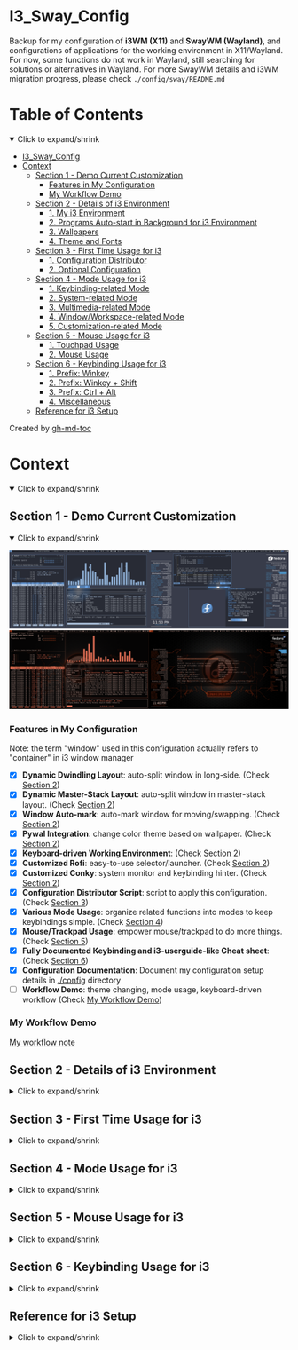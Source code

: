 # I3_Sway_Config
Backup for my configuration of __i3WM (X11)__ and __SwayWM (Wayland)__,
and configurations of applications for the working environment in X11/Wayland.
For now, some functions do not work in Wayland, still searching for solutions or alternatives in Wayland.
For more SwayWM details and i3WM migration progress, please check `./config/sway/README.md`

Table of Contents
=================
<details open>
<summary>Click to expand/shrink</summary>

* [I3_Sway_Config](#i3_sway_config)
* [Context](#context)
   * [Section 1 - Demo Current Customization](#section-1---demo-current-customization)
      * [Features in My Configuration](#features-in-my-configuration)
      * [My Workflow Demo](#my-workflow-demo)
   * [Section 2 - Details of i3 Environment](#section-2---details-of-i3-environment)
      * [1. My i3 Environment](#1-my-i3-environment)
      * [2. Programs Auto-start in Background for i3 Environment](#2-programs-auto-start-in-background-for-i3-environment)
      * [3. Wallpapers](#3-wallpapers)
      * [4. Theme and Fonts](#4-theme-and-fonts)
   * [Section 3 - First Time Usage for i3](#section-3---first-time-usage-for-i3)
      * [1. Configuration Distributor](#1-configuration-distributor)
      * [2. Optional Configuration](#2-optional-configuration)
   * [Section 4 - Mode Usage for i3](#section-4---mode-usage-for-i3)
      * [1. Keybinding-related Mode](#1-keybinding-related-mode)
      * [2. System-related Mode](#2-system-related-mode)
      * [3. Multimedia-related Mode](#3-multimedia-related-mode)
      * [4. Window/Workspace-related Mode](#4-windowworkspace-related-mode)
      * [5. Customization-related Mode](#5-customization-related-mode)
   * [Section 5 - Mouse Usage for i3](#section-5---mouse-usage-for-i3)
      * [1. Touchpad Usage](#1-touchpad-usage)
      * [2. Mouse Usage](#2-mouse-usage)
   * [Section 6 - Keybinding Usage for i3](#section-6---keybinding-usage-for-i3)
      * [1. Prefix: Winkey](#1-prefix-winkey)
      * [2. Prefix: Winkey + Shift](#2-prefix-winkey--shift)
      * [3. Prefix: Ctrl + Alt](#3-prefix-ctrl--alt)
      * [4. Miscellaneous](#4-miscellaneous)
   * [Reference for i3 Setup](#reference-for-i3-setup)

Created by [gh-md-toc](https://github.com/ekalinin/github-markdown-toc)

</details>

# Context
<details open>
<summary>Click to expand/shrink</summary>

## Section 1 - Demo Current Customization
<details open>
<summary>Click to expand/shrink</summary>

![alt text](./demo/MY_I3WM_WAL_DEMO_03.png "Title")
![alt text](./demo/MY_I3WM_WAL_DEMO_05.png "Title")

### Features in My Configuration
Note: the term "window" used in this configuration actually refers to "container" in i3 window manager

- [x] __Dynamic Dwindling Layout__: auto-split window in long-side. (Check [Section 2](#section-2---details-of-i3-environment))
- [x] __Dynamic Master-Stack Layout__: auto-split window in master-stack layout. (Check [Section 2](#section-2---details-of-i3-environment))
- [x] __Window Auto-mark__: auto-mark window for moving/swapping. (Check [Section 2](#section-2---details-of-i3-environment))
- [x] __Pywal Integration__: change color theme based on wallpaper. (Check [Section 2](#section-2---details-of-i3-environment))
- [x] __Keyboard-driven Working Environment__: (Check [Section 2](#section-2---details-of-i3-environment))
- [x] __Customized Rofi__: easy-to-use selector/launcher. (Check [Section 2](#section-2---details-of-i3-environment))
- [x] __Customized Conky__: system monitor and keybinding hinter. (Check [Section 2](#section-2---details-of-i3-environment))
- [x] __Configuration Distributor Script__: script to apply this configuration. (Check [Section 3](#section-3---first-time-usage-for-i3))
- [x] __Various Mode Usage__: organize related functions into modes to keep keybindings simple. (Check [Section 4](#section-4---mode-usage-for-i3))
- [x] __Mouse/Trackpad Usage__: empower mouse/trackpad to do more things. (Check [Section 5](#section-5---mouse-usage-for-i3))
- [x] __Fully Documented Keybinding and i3-userguide-like Cheat sheet__: (Check [Section 6](#section-6---keybinding-sheet-for-i3))
- [x] __Configuration Documentation__: Document my configuration setup details in [./config](./config) directory
- [ ] __Workflow Demo__: theme changing, mode usage, keyboard-driven workflow (Check [My Workflow Demo](#my-workflow-demo))

</details>

### My Workflow Demo
[My workflow note](https://github.com/JordanWu1997/Knowlodge_Base/blob/main/workflow/My_Frequently_Used_Program_Shortcuts.md)

## Section 2 - Details of i3 Environment
<details>
<summary>Click to expand/shrink</summary>

### 1. My i3 Environment
<details open>
<summary>Click to expand/shrink</summary>

- Display Manager: [GNOME display manager (GDM)](https://gitlab.gnome.org/GNOME/gdm)
- i3 Window Manager: [i3](https://github.com/Airblader/i3) `4.22`
- Status Bar: [i3bar](https://i3wm.org/docs/userguide.html#_configuring_i3bar) `4.20.1` + [bumblebee-status](https://github.com/tobi-wan-kenobi/bumblebee-status) `2.0.5`
- Terminal: [kitty](https://github.com/kovidgoyal/kitty) `0.26.5`
- Shell: [fish](https://github.com/fish-shell/fish-shell) `3.5.1` + [oh-my-fish](https://github.com/oh-my-fish/oh-my-fish) `7` + [starship](https://starship.rs/) `1.2.1`
- Terminal Multiplexer: [tmux](https://github.com/tmux/tmux) `3.3a` + [my configuration](https://github.com/JordanWu1997/Vim_Tmux_Config)
- Text Editor: [neovim](https://github.com/neovim/neovim) `0.8.2` + [my configuration](https://github.com/JordanWu1997/Vim_Tmux_Config)
- Application Launcher: [rofi](https://github.com/davatorium/rofi) `1.7.5`
- Theme Configurer: [pywal](https://github.com/dylanaraps/pywal) `3.3.1`
- GTK Theme Changer: [lxappearance](https://github.com/lxde/lxappearance)
- Qt/KDE Theme Change: [Kvantum](https://github.com/tsujan/Kvantum)
- X Compositor: [picom](https://github.com/jonaburg/picom) `vgit-a8445`
- Notification Daemon: [dunst](https://github.com/dunst-project/dunst) `1.9.0`
- GUI File Manager: [Nautilus](https://gitlab.gnome.org/GNOME/nautilus)
- TUI File Manager: [ranger](https://github.com/ranger/ranger) `1.9.3`
- Web Browser: [Brave browser](https://brave.com/) + [vimium](https://vimium.github.io/)
- PDF viewer: [zathura](https://github.com/pwmt/zathura) + [zathura-pywal](https://github.com/GideonWolfe/Zathura-Pywal)

</details>

### 2. Programs Auto-start in Background for i3 Environment
<details open>
<summary>Click to expand/shrink</summary>

- [xrandr](https://www.x.org/wiki/Projects/XRandR/): multi-monitor window arrangement
- [pywal](https://github.com/dylanaraps/pywal): color theme autotune by wal
- [feh](https://github.com/derf/feh): image viewer, wallpaper changer
- [conky](https://github.com/brndnmtthws/conky): system monitor for X window
- [polkit-gnome](https://fedora.pkgs.org/33/fedora-x86_64/polkit-gnome-0.106-0.7.20170423gita0763a2.fc33.x86_64.rpm.html): GUI software authentication support
- [NetworkManger](https://fedoraproject.org/wiki/Tools/NetworkManager): network manager
- [blueman](https://fedoraproject.org/wiki/Features/Blueman): bluetooth manager
- [imwheel](http://imwheel.sourceforge.net/): mouse speed manager
- [ibus-chewing](https://github.com/definite/ibus-chewing): input method for chewing
- [xss-lock](https://bitbucket.org/raymonad/xss-lock/src/master/): X session lock
- [parcellite](https://github.com/rickyrockrat/parcellite): clipboard applet
- [flashfocus](https://github.com/fennerm/flashfocus): flash when changing focus
- [dunst](https://github.com/dunst-project/dunst): notification daemon
- [kdeconnectd](https://community.kde.org/KDEConnect): mobile phone connector
- [bumblebee-status](https://github.com/tobi-wan-kenobi/bumblebee-status): i3 status bar information support
- [rjekker/i3-battery-popup](https://github.com/rjekker/i3-battery-popup): battery warning for laptop
- [lincheney/i3_automark.py](https://github.com/lincheney/i3-automark/blob/master/i3-automark.py): auto-mark i3 window (with preset mark)
- [nwg-piotr/autotiling.py](https://github.com/nwg-piotr/autotiling): auto-tile i3 window (dwindling, master-stack layout)
- [jonaburg/picom](https://github.com/jonaburg/picom): X compositor for blur, transparency, animation support
- [Airblader/unclutter-xfixes](https://github.com/Airblader/unclutter-xfixes): auto-hide mouse cursor

</details>

### 3. Wallpapers
<details open>
<summary>Click to expand/shrink</summary>

- Fedora 33/34 Built-in Logo: [Logos](https://en.wikipedia.org/wiki/Fedora_(operating_system))
- Default Wallpapers: [Arc Dark Fedora Wallpaper](https://www.reddit.com/r/Fedora/comments/8zji6j/by_request_clean_and_simple_arc_dark_fedora/)
- Default Lock Screen Wallpaper: [Thinkpad Trackpoint Wallpaper](https://www.wallpaperflare.com/thinkpad-lenovo-full-frame-close-up-no-people-pattern-indoors-wallpaper-hivip)
- [Optional] More Wallpapers from dt: [Wallpapers](https://gitlab.com/dwt1/wallpapers)

</details>

### 4. Theme and Fonts
<details open>
<summary>Click to expand/shrink</summary>

- Theme: [Arc-Dark-solid](https://github.com/horst3180/arc-theme)
- Icon: [Papirus dark](https://www.gnome-look.org/p/1166289/)
- GUI Font: [SAN regular](https://fonts.google.com/specimen/Open+Sans)
- TUI Font: [DroidSansMono Nerd Font Bold](https://github.com/ryanoasis/nerd-fonts/blob/master/patched-fonts/DroidSansMono/complete/Droid%20Sans%20Mono%20Nerd%20Font%20Complete%20Mono.otf)

</details>
</details>

## Section 3 - First Time Usage for i3
<details>
<summary>Click to expand/shrink</summary>

### 1. Configuration Distributor
<details open>
<summary>Click to expand/shrink</summary>

- Run distributor in this git repository `./config/i3/script/i3_config_distributor.sh`
- Includes
    - __1. Add Environment Variables__
        - Add `I3_SCRIPT` to `$PATH` in `$HOME/.profile`
        - Add `I3_SCRIPT` in `$HOME/.profile`
        - Add `WALLPAPERI3` in `$HOME/.profile`
    - __2. Backup Old Configuration and Link/Copy New Configuration__
        - Backup old configuration file `$HOME/.config/*` to `$HOME/.config_backup` directory
        - Link/Copy configuration in git repository `./config/*` to `$HOME/.config` directory
    - __3. Install Programs for Work Environment__

</details>

### 2. Optional Configuration
<details open>
<summary>Click to expand/shrink</summary>

- Optional configuration that you can try
- Includes
    - __1. Terminal Emulator Pywal Color Support__
        - __NO NEED__ for kitty terminal emulator if using my configuration `./config/kitty/kitty.conf`
        - Add following lines to shell (e.g. bash/zsh/fish) dotfile (e.g. `~/.bashrc`/`~/.zshrc`/`~/.config/fish/config`) for pywal color support
            ```
            [ -f {$HOME}/.cache/wal/sequences ] && /usr/bin/cat {$HOME}/.cache/wal/sequences
            ```
    - __2. Preset Workspace Name Renaming__
        - My preset workspace naming style is combination of capital letter (A~D) and one-digit number (1~9+0), which has 40 workspaces in total
        - Workspace name is preset in my configuration `./config/i3/config.d/i3_workspace_name.config`, you can modify it using following syntax (the prefix number will be stripped in i3bar workspace)
            - From
                ```
                set $ws1 "1:A1" # Change 1:A1 to 1:NEW_NAME_1
                set $ws2 "2:A2" # Change 2:A2 to 2:NEW_NAME_2
                ...
                ```
            - To
                ```
                set $ws1 "1:NEW_NAME_1" # Now workspace 1 is renamed to 1:NEW_NAME_1
                set $ws2 "2:NEW_NAME_2" # Now workspace 2 is renamed to 2:NEW_NAME_2
                ...
                ```
        - After finishing renaming process, run `./config/i3/script/i3_genereate_workspace_name_list.sh`
            - This is to generate workspace name list for rofi selector for further workspace manipulation

</details>
</details>

## Section 4 - Mode Usage for i3
<details>
<summary>Click to expand/shrink</summary>

- i3 has a built-in mode function that overwrites current keybinding with preset mode keybinding
    - Like different key mappings in vim insert/normal/visual mode
- When i3 mode is on, mode keybinding instruction shows on the i3 status bar
    - Here I use an additional i3 bar to provide more space for text
- Shared keybindings of mode in my configuration
    - Press `[Esc]` or `[Ctrl]`+`[[]` (vim-style escape) to exit mode
    - Press `[Enter]` to go to the last level of mode and exit mode if it is already the last one
- This part configuration can be found in
    - `./config/i3/config.d/i3_mode.config`
    - `./config/i3/config.d/i3_custom.config`
    - `./config/i3/config.d/i3_bar.config`
    - `./config/i3/config.d/i3_gap.config`

### 1. Keybinding-related Mode
<details open>
<summary>Click to expand/shrink</summary>

- __Insert Mode (`[Ctrl]` + `[Alt]` + `[i]` or `[Winkey]` + `[Ctrl]` + `[i]`)__
    - Disable i3 keybindings. Press `[Ctrl]`+`[[]` to get i3 keybindings back
- __Vim Keybinding Mode (`[Winkey]` + `[Ctrl]` + `[[]`)__
    - Enable vim keybindings for navigation, e.g. h/j/k/l. Press `[Ctrl]` + `[[]` to exit mode
- __Mouse Mode (`[Ctrl]` + `[Alt]` + `[m]`)__
    - Mouse emulator using keyboard, e.g. move, left/right click, cursor auto-hide

</details>

### 2. System-related Mode
<details open>
<summary>Click to expand/shrink</summary>

- __System Mode (`[Winkey]` + `[Shift]` + `[Esc]`)__
    - System command, e.g. exit, power off, reboot, lock, hibernate, caffeine function
        - __Keyboard Mode (`[k]`)__
            - Map keys, tune repeat key speed
- __Display Mode (`[Winkey]` + `[Shift]` + `[x]`)__
    - Deal with multiple monitor configuration, e.g. joint monitor, mirror monitor
- __Backlight Mode (`[Ctrl]`+`[Alt]`+`[x]`)__
    - Modify monitor backlight level
- __Redshift Mode (`[Winkey]` + `[Shift]` + `[z]`)__
    - Screen color temperature tuner
- __Dunst Mode (`[Winkey]` + `[Shift]` + `[v]`)__
    - Dunst actions, including stopping or resuming dunst

</details>

### 3. Multimedia-related Mode
<details open>
<summary>Click to expand/shrink</summary>

- __Player Mode (`[Ctrl]`+`[Alt]`+`[p]`)__
    - Player control (e.g. previous, pause-play, next, fast-forward, rewind, stop) for spotifyd, player, vlc
- __Spotifyd Mode (`[Ctrl]`+`[Alt]`+`[s]`)__
    - Spotifyd control (e.g. enable, disable, reload) for spotifyd
- __Volume Mode (`[Ctrl]`+`[Alt]`+`[v]`)__
    - Volume control with pulsemixer (e.g. volume up/down, mute)

</details>

### 4. Window/Workspace-related Mode
<details open>
<summary>Click to expand/shrink</summary>

- __Resize Mode (`[Ctrl]` + `[Alt]` + `[r]`)__
    - Resize focused window
- __Title Bar Mode (`[Winkey]` + `[Shift]` + `[t]`)__
    - Modify i3 title bar, e.g. hide/show title bar, font size
- __Mark Mode (`[Winkey]` + `[Shift]` + `[m]`)__
    - Mark/Unmark window, go/swap to/with marked window
        - __Automark Mode (`[a]`)__
            - Enable/Disable automark deamon
- __Window Layout Mode (`[Winkey]` + `[Shift]` + `[w]`)__
    - Change i3 window layout, e.g. tiling, tabbed, stacking mode, auto-tiling function
        - __Auto-tiling Mode (`[a]`)__
            - Set dynamic layout in i3, e.g. dwindling layout, master-stack layout
- __Workspace Mode (`[Winkey]` + `[Shift]` + `[p]`)__
    - Manipulate i3 workspace, e.g. kill, goto, moveto, swap, save, restore
        - __Save Workspace Mode (`[s]`)__
            - Save workspace layout
        - __Restore Workspace Mode (`[r]`)__
            - Restore workspace layout

</details>

### 5. Customization-related Mode
<details open>
<summary>Click to expand/shrink</summary>

- __Gap Mode (`[Winkey]` + `[Shift]` + `[g]`)__
    - Modify i3 gaps, e.g. inner gaps, outer gaps
- __Bar Mode (`[Winkey]` + `[Shift]` + `[b]`)__
    - Show/hide i3bar, reload i3bar, set default bar options (e.g. mode, position, fontsize)
- __Customization Mode (`[Winkey]` + `[Shift]` + `[c]`)__
    - Customize i3wm, e.g. wallpaper, theme, X compositor
        - __Border Mode (`[b]`)__
            - Window border width, color scheme and edge border option
        - __Conky Mode (`[c]`)__
            - System monitor, i3 keybinding sheet, conky color palette
        - __Dunst Mode (`[d]`)__
            - Dunst position, offset, alignment, font size, icon position
        - __Picom Mode (`[p]`)__
            - Blur, transparency support
        - __Flashfocus Mode (`[f]`)__
            - Flash window with additional filter provided by picom (overlay picom settings)
        - __Theme Mode (`[t]`)__
            - Auto-theme with pywal or theme template
        - __Wallpaper Mode (`[w]`)__
            - Select wallpaper, set default wallpaper
        - __Variety Mode (`[v]`)__
            - Variety wallpaper selector, set default wallpaper
        - __Reload Mode (`[r]`)__
            - Reload configuration (e.g. conky) after auto-theming

</details>
</details>

## Section 5 - Mouse Usage for i3
<details>
<summary>Click to expand/shrink</summary>

- Although the keyboard-driven workflow is favored in i3, there is no harm in keeping mouse function
- This part of configuration can be found in
    - `./config/i3/config.d/i3_bindkey.config`
    - `./config/i3/config.d/i3_mode.config`

### 1. Touchpad Usage
<details open>
<summary>Click to expand/shrink</summary>

- __2-finger Gesture__
    | Gesture                     | Action          | Note                         |
    | :-------------------------: | :-------------: | :--------------------------: |
    | __Tap__                     | Right key click |                              |
    | __Swipe Up__                | Scroll down     | Natural scrolling is enabled |
    | __Swipe Down__              | Scroll up       | Natural scrolling is enabled |
    | __Swipe Up On Border__      | Hide title bar  | Natural scrolling is enabled |
    | __Swipe Down On Title Bar__ | Show title bar  | Natural scrolling is enabled |
    | __Pinch In__                | Zoom in         | `[Ctrl] + `[=]`              |
    | __Pinch Out__               | Zoom out        | `[Ctrl]` + `[-]`             |

- __3-finger Gesture__
    | Gesture                 | Action                                                 | Note                                                          |
    | :---------------------: | :----------------------------------------------------: | :-----------------------------------------------------------: |
    | __Tap__                 | Middle key click                                       |                                                               |
    | __Hold On__             | Toggle sticky window (floating window stays on screen) | `[Winkey]` + `[Shift]` + `[s]`                                |
    | __Swipe Up__            | Toggle window full-screen mode                         | `[Winkey]` + `[f]`                                            |
    | __Swipe Down__          | Toggle floating mode                                   | `[Winkey]` + `[Shift]` + `[Space]`                            |
    | __Swipe Left__          | Focus and cursor go to previous marked window          | `[Winkey]` + `[i]`, requires i3-automark with my modification |
    | __Swipe Right__         | Focus and cursor go to next marked window              | `[Winkey]` + `[n]`, requires i3-automark with my modification |
    | __Swipe Left-Up/Down__  | Switch to previous tab                                 | `[Ctrl]` + `[Shift]` + `[Tab]`                                |
    | __Swipe Right-Up/Down__ | Switch to next tab                                     | `[Ctrl]` + `[Tab]`                                            |

- __4-finger Gesture__
    | Gesture                 | Action                                                       | Note                               |
    | :------------:          | :----------------------------------------------------------: | :--------------------------------: |
    | __Hold On__             | Toggle i3bar visibility                                      | Requires `libinput` >= 1.19        |
    | __Swipe Up__            | Bring scratchpad (background workspace) window to foreground | `[Winkey]` + `[=]`                 |
    | __Swipe Down__          | Send window to scratchpad (background workspace)             | `[Winkey]` + `[-]`                 |
    | __Swipe Left__          | Go to previous workspace (create one if it is not existing)  | `[Winkey]` + `[Shift]` + `[Grave]` |
    | __Swipe Right__         | Go to next workspace  (create one if it is not existing)     | `[Winkey]` + `[Grave]`             |
    | __Swipe Left-Up/Down__  | Go to previous workspace (existing ones only)                | `[Winkey]` + `[Shift]` + `[Tab]`   |
    | __Swipe Right-Up/Down__ | Go to next workspace (existing ones only)                    | `[Winkey]` + `[Tab]`               |

</details>

### 2. Mouse Usage
<details open>
<summary>Click to expand/shrink</summary>

- __Left Button (`Button1`)__
    | Left Button (`Button1`) +         | Action               | Note |
    | :-------------------------------: | :------------------: | :--: |
    | __Drag Title Bar__                | Move window          |      |
    | __`[Button3]` + Click Title Bar__ | Toggle floating mode |      |

- __Middle Button (`Button2`)__
    | Middle Button (`Button2`) +   | Action              | Note |
    | :---------------------------: | :-----------------: | :--: |
    | __Click Title Bar__           | Kill current window |      |
    | __`[Winkey]` + Click Window__ | Kill current window |      |

- __Right Button (`[Button3]`)__
    | Right Button (`Button3`) +    | Action               | Note |
    | :---------------------------: | :------------------: | :--: |
    | __Drag Title Bar or Window__  | Resize window        |      |
    | __Click Title Bar__           | Enable floating mode |      |
    | __`[Winkey]` + Click Window__ | Toggle floating mode |      |

- __Scroll Wheel Up/Down (`[Button4]`/`[Button5]`)__
    | Mouse Wheel                  | Action         | Note |
    | :--------------------------: | :------------: | :--: |
    | __Scroll Up On Border__      | Show title bar |      |
    | __Scroll Down On Title Bar__ | Hide title bar |      |

</details>
</details>

## Section 6 - Keybinding Usage for i3
<details>
<summary>Click to expand/shrink</summary>

- Cheat sheet format, color theme here is the same as the i3 user guide
- It is __HIGHLY RECOMMENDED__ to change `caplocks` to `ctrl` for your little finger (default in this configuration)
    - `caplocks` can be remapped to `ctrl` with following command in shell
        ```bash
        setxkbmap -option "ctrl:nocaps"
        ```
    - The remapping command will be automatically activated as you enter i3
        - Check `./config/i3/config.d/i3_startup.config`
- All following keybindings can be configured in
    - `./config/i3/config.d/i3_bindkey.config`
    - `./config/i3/config.d/i3_workspace.config`
    - `./config/i3/config.d/i3_custom.config`
    - `./config/i3/config.d/i3_gap.config`
    - `./config/i3/config.d/i3_mode.config`
    - `./config/i3/config.d/i3_bar.config`

### 1. Prefix: Winkey
<details open>
<summary>Click to expand/shrink</summary>

![alt text](./demo/Shortcut_Sheet/i3_shortcut_win.png "Title")
- __Go to workspace (`[Winkey]`+[`1`~`9`, `0`])__

</details>

### 2. Prefix: Winkey + Shift
<details open>
<summary>Click to expand/shrink</summary>

![alt text](./demo/Shortcut_Sheet/i3_shortcut_win_shift.png "Title")
- __Send window to workspace (`[Winkey]`+`[Shift]`+[`1`~`9`, `0`])__

</details>

### 3. Prefix: Ctrl + Alt
<details open>
<summary>Click to expand/shrink</summary>

![alt text](./demo/Shortcut_Sheet/i3_shortcut_ctrl_alt.png "Title")
- __Program shortcut (`[Ctrl]`+`[Alt]`+[`1`~`9`,`0`,`-`,`=`])__
    - `1`: [Neovim (text editor)](https://neovim.io/)
    - `2`: [Ranger (file manager)](https://github.com/ranger/ranger)
    - `3`: [Pulsemixer (audio manager)](https://pypi.org/project/pulsemixer/)
    - `4`: [Htop (system monitor)](https://htop.dev/)
    - `5`: [Nmtui (network manager)](https://developer.gnome.org/NetworkManager/stable/nmtui.html)
    - `6`: [Cava (audio visualizer)](https://github.com/karlstav/cava)
    - `7`: [Spt (spotify-tui)](https://github.com/Rigellute/spotify-tui)
    - `8`: [Zathura (document viewer)](https://github.com/pwmt/zathura)
    - `9`: [Blueman (bluetooth manager)](https://github.com/blueman-project/blueman)
    - `0`: [Nautilus (GUI file manager)](https://wiki.gnome.org/action/show/Apps/Files?action=show&redirect=Apps%2FNautilus)
    - `-`: [Brave browser (web browser)](https://brave.com/)
    - `=`: [Firefox (web browser)](https://www.mozilla.org/en-US/firefox/)
- __Program in floating mode shortcut (`[Ctrl]`+`[Alt]`+`[Shift]`+[`1`~`7`])__
    - Note that you will need kitty terminal for floating windows

</details>

### 4. Miscellaneous
Keybindings that are not list in [Prefix: Winkey](#1-prefix-winkey), [Prefix: Winkey + Shift](#2-prefix-winkey--shift), or [Prefix: Ctrl + Alt](#3-prefix-ctrl--alt)

<details open>
<summary>Click to expand/shrink</summary>

#### Workspace
- __Go to Workspace (Absolutely)__
    - `[Winkey]` + `[Number(#)]`: Go to workspace number # (A#) in monitor 1 (eDP1)
    - `[Winkey]` + `[Function(F#)]`: Go to workspace number 10+# (B#) in monitor 2 (HDMI1)
    - `[Ctrl]` + `[Function(F#)]`: Go to workspace number 20+# (C#) in monitor 3 (VIRTUAL1)
    - `[Alt]` + `[Function(F#)]`: Go to workspace number 30+# (D#) in monitor 4 (VIRTUAL2)
- __Go to Workspace (Relatively)__
    - `[Winkey]` + (`[Shift]`) + `[Tab]`: Go to (prev)/next existing workspace
    - `[Winkey]` + (`[Shift]`) + `[Grave]`: Go to (prev)/next workspace (create one if it does not exist)
    - `[Winkey]` + `[Alt]` + (`[Shift]`) + `[Tab]`: Create and go to (prev)/next free workspace
    - `[Winkey]` + `[Ctrl]` + `[Tab]`: Go to next workspace back and forth
    - `[Ctrl]` + `[Alt]` + `[Left/Right]`: Gnome-like workspace operation. Move to (prev)/next existing workspace (create one if it does not exist)
- __Swap Workspace (Relatively)__
    - `[Winkey]` + (`[Shift]`) + `[Ctrl]` + `[Grave]`: Swap current workspace with (prev)/next workspace (create one if it does not exist)

#### Window
- __List Windows__
    - `[Alt]` + (`[Shift]`) + `[Tab]`: List all windows on all workspaces i.e. windows-like keybinding
- __Send Window to Workspace (Absolutely)__
    - `[Winkey]` + `[Shift]` + `[Number(#)]`: Send window to workspace number # (A#) in monitor 1 (eDP1), Note: max # is 10
    - `[Winkey]` + `[Shift]` + `[Function(F#)]`: Send window to workspace number 10+# (B#) in monitor 2 (HDMI1), Note: max # is 10
    - `[Ctrl]` + `[Shift]` + `[Function(F#)]`: Send window to workspace number 20+# (C#) in monitor 3 (VIRTUAL1), Note: max # is 10
    - `[Alt]` + `[Shift]` + `[Function(F#)]`: Send window to workspace number 30+# (D#) in monitor 4 (VIRTUAL2), Note: max # is 10
- __Send Window to Workspace (Relatively)__
    - `[Alt]` + (`[Shift]`) + `[Grave]`: Send window to (prev)/next existing workspace
    - `[Winkey]` + `[Alt]` + (`[Shift]`) + `[Grave]`: Send window to (prev)/next free workspace
    - `[Ctrl]` + `[Alt]` + `[Shift]` + `[Left/Right]`: Gnome-like workspace operation. Send to prev/next workspace (create one if it does not exist)
- __Manipulate (go to, send window to, swap with) Workspace (Interactively)__:
    - `[Winkey]` + `[Esc]`: Go to selected workspace
    - `[Alt]` + (`[Shift]`) + `[Esc]`: Send window (but not focus) to selected workspace
    - `[Winkey]` + `[Ctrl]` + `[Esc]`: Swap workspace with selected workspace
- __Manipulate Scratchpad__
    - `[Winkey]` + `[-]`: Send focused window to the scratchpad (background workspace)
    - `[Winkey]` + `[Shift]` + `[-]`: Send all floating windows to scratchpad (background workspace)
    - `[Winkey]` + `[=]`: Bring window in scratchpad to foreground one by one
    - `[Winkey]` + `[Shift]` + `[=]`: Bring all windows in scratchpad to foreground

#### Gap
- __Change Gap Size__
    - `[Ctrl]` + `[Alt]` + `[Shift]` + `[h/l]`: Decrease/Increase horizontal outer gap size
    - `[Ctrl]` + `[Alt]` + `[Shift]` + `[j/k]`: Decrease/Increase vertical outer gap size
    - `[Ctrl]` + `[Alt]` + `[Shift]` + `[-/=]`: Decrease/Increase inner gap size
    - `[Ctrl]` + `[Alt]` + `[Shift]` + `[o]`: Restore to default outer gap size
    - `[Ctrl]` + `[Alt]` + `[Shift]` + `[i]`: Restore to default inner gap size

#### Screenshot
- __Screenshot__
    - `[PrtSc]`: Flameshot (screenshot tool)
    - `[Winkey]` + `[PrtSc]`: Gnome-screenshot for the current window
    - `[Winkey]` + `[Shift]` + `[PrtSc]`: Gnome-screenshot interactive mode

</details>
</details>

## Reference for i3 Setup
<details>
<summary>Click to expand/shrink</summary>

- https://i3wm.org/docs/userguide.html
- https://www.reddit.com/r/unixporn/
- https://www.reddit.com/r/i3wm/
- https://www.reddit.com/r/Fedora/
- https://wiki.archlinux.org/title/I3
- https://github.com/Airblader/i3 (i3-gap has been merged to i3 since ver 4.22)
- https://github.com/levinit/i3wm-config (written in Chinese)
- https://www.itread01.com/p/142448.html (written in Chinese)
- https://segmentfault.com/a/1190000022083424 (written in Chinese)
- https://github.com/alberto-santini/i3-configuration-x1
- https://pypi.org/project/i3-resurrect/
- https://pypi.org/project/i3-workspace-swap/
- https://github.com/rjekker/i3-battery-popup
- https://github.com/lincheney/i3-automark
- https://www.youtube.com/watch?v=j1I63wGcvU4&list=PL5ze0DjYv5DbCv9vNEzFmP6sU7ZmkGzcf
- https://regolith-linux.org/
- https://arcolinux.com/

</details>
